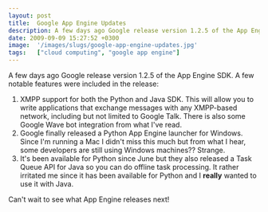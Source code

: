 ```yaml
---
layout: post
title:  Google App Engine Updates
description: A few days ago Google release version 1.2.5 of the App Engine SDK. A few notable features were included in the release- 1. XMPP support for both the Python and Java SDK. This will allow you to write   applications that exchange messages with any XMPP-based network, including   but not limited to Google Talk. There is also some Google Wave bot   integration from what Ive read. 2. Google finally released a Python App Engine launcher for Windows. Since Im   running a Mac I didnt miss this much but 
date: 2009-09-09 15:27:52 +0300
image:  '/images/slugs/google-app-engine-updates.jpg'
tags:   ["cloud computing", "google app engine"]
---
```

<p>A few days ago Google release version 1.2.5 of the App Engine SDK. A few notable features were included in the release:</p>
<ol>
	<li>XMPP support for both the Python and Java SDK. This will allow you to write applications that exchange messages with any XMPP-based network, including but not limited to Google Talk. There is also some Google Wave bot integration from what I've read.</li>
	<li>Google finally released a Python App Engine launcher for Windows. Since I'm running a Mac I didn't miss this much but from what I hear, some developers are still using Windows machines?? Strange.</li>
	<li>It's been available for Python since June but they also released a Task Queue API for Java so you can do offline task processing. It rather irritated me since it has been available for Python and I <strong>really</strong> wanted to use it with Java.</li>
</ol>
Can't wait to see what App Engine releases next!
